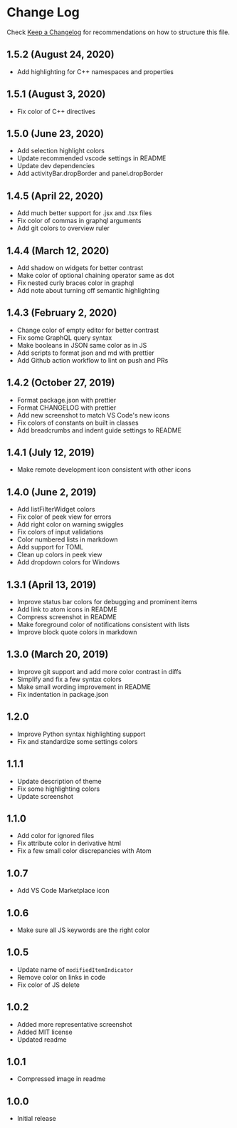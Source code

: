 # Change Log

Check [Keep a Changelog](http://keepachangelog.com/) for recommendations on how to structure this file.

## 1.5.2 (August 24, 2020)

- Add highlighting for C++ namespaces and properties

## 1.5.1 (August 3, 2020)

- Fix color of C++ directives

## 1.5.0 (June 23, 2020)

- Add selection highlight colors
- Update recommended vscode settings in README
- Update dev dependencies
- Add activityBar.dropBorder and panel.dropBorder

## 1.4.5 (April 22, 2020)

- Add much better support for .jsx and .tsx files
- Fix color of commas in graphql arguments
- Add git colors to overview ruler

## 1.4.4 (March 12, 2020)

- Add shadow on widgets for better contrast
- Make color of optional chaining operator same as dot
- Fix nested curly braces color in graphql
- Add note about turning off semantic highlighting

## 1.4.3 (February 2, 2020)

- Change color of empty editor for better contrast
- Fix some GraphQL query syntax
- Make booleans in JSON same color as in JS
- Add scripts to format json and md with prettier
- Add Github action workflow to lint on push and PRs

## 1.4.2 (October 27, 2019)

- Format package.json with prettier
- Format CHANGELOG with prettier
- Add new screenshot to match VS Code's new icons
- Fix colors of constants on built in classes
- Add breadcrumbs and indent guide settings to README

## 1.4.1 (July 12, 2019)

- Make remote development icon consistent with other icons

## 1.4.0 (June 2, 2019)

- Add listFilterWidget colors
- Fix color of peek view for errors
- Add right color on warning swiggles
- Fix colors of input validations
- Color numbered lists in markdown
- Add support for TOML
- Clean up colors in peek view
- Add dropdown colors for Windows

## 1.3.1 (April 13, 2019)

- Improve status bar colors for debugging and prominent items
- Add link to atom icons in README
- Compress screenshot in README
- Make foreground color of notifications consistent with lists
- Improve block quote colors in markdown

## 1.3.0 (March 20, 2019)

- Improve git support and add more color contrast in diffs
- Simplify and fix a few syntax colors
- Make small wording improvement in README
- Fix indentation in package.json

## 1.2.0

- Improve Python syntax highlighting support
- Fix and standardize some settings colors

## 1.1.1

- Update description of theme
- Fix some highlighting colors
- Update screenshot

## 1.1.0

- Add color for ignored files
- Fix attribute color in derivative html
- Fix a few small color discrepancies with Atom

## 1.0.7

- Add VS Code Marketplace icon

## 1.0.6

- Make sure all JS keywords are the right color

## 1.0.5

- Update name of `modifiedItemIndicator`
- Remove color on links in code
- Fix color of JS delete

## 1.0.2

- Added more representative screenshot
- Added MIT license
- Updated readme

## 1.0.1

- Compressed image in readme

## 1.0.0

- Initial release
